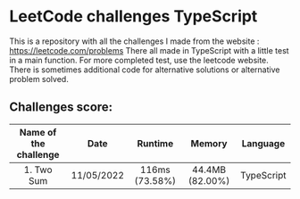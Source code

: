 # LeetCode challenges TypeScript

This is a repository with all the challenges I made from the website : https://leetcode.com/problems There all made in
TypeScript with a little test in a main function. For more completed test, use the leetcode website.  
There is sometimes additional code for alternative solutions or alternative problem solved.

## Challenges score:

| Name of the challenge |    Date    |    Runtime     |     Memory      |  Language  |
| :-------------------: | :--------: | :------------: | :-------------: | :--------: |
|      1. Two Sum       | 11/05/2022 | 116ms (73.58%) | 44.4MB (82.00%) | TypeScript |

